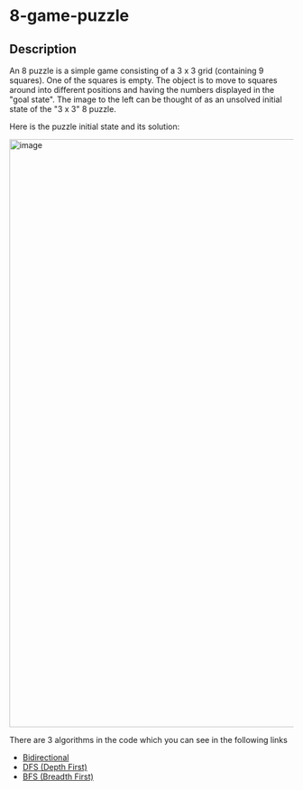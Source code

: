 # 8-game-puzzle
<h2>Description</h2>
<p>An 8 puzzle is a simple game consisting of a 3 x 3 grid (containing 9 squares). One of the squares is empty.
The object is to move to squares around into different positions and having the numbers displayed in the "goal state".
The image to the left can be thought of as an unsolved initial state of the "3 x 3" 8 puzzle.</p>
<p>Here is the puzzle initial state and its solution:</p>
<img width="1042" alt="image" src="https://user-images.githubusercontent.com/71555171/208298712-7a3d51ca-c80d-4cd9-a037-89acc983febb.png">
<p>There are 3 algorithms in the code which you can see in the following links</p>
<ul>
  <li><a href="https://www.geeksforgeeks.org/bidirectional-search/">Bidirectional</a></li>
  <li><a href="https://www.geeksforgeeks.org/depth-first-search-or-dfs-for-a-graph/">DFS (Depth First)</a></li>
  <li><a href="https://www.geeksforgeeks.org/breadth-first-search-or-bfs-for-a-graph/">BFS (Breadth First)</a></li>
</ul>
